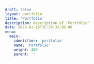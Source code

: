 ```yaml
---
draft: false
layout: portfolio
title: 'Portfolio'
description: Description of 'Portfolio'
date: 2022-02-15T15:50:33-06:00
menu:
  main:
    identifier: 'portfolio'
    name: 'Portfolio'
    weight: 400
    parent: ''
---
```

